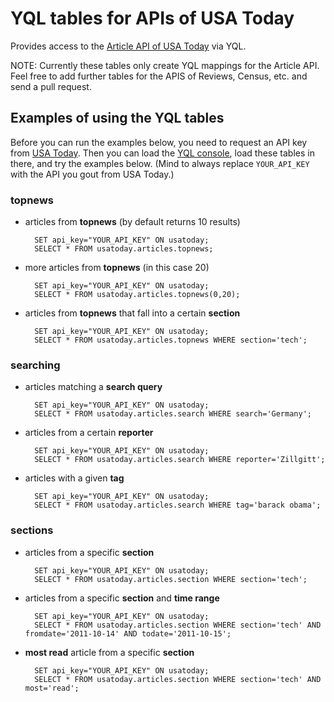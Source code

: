 # YQL tables for APIs of USA Today

Provides access to the [Article API of USA Today][usatoday] via YQL.

NOTE: 
Currently these tables only create YQL mappings for the Article API.
Feel free to add further tables for the APIS of Reviews, Census, etc.
and send a pull request.

## Examples of using the YQL tables

Before you can run the examples below, you need to request an API key from [USA Today][usatoday].
Then you can load the [YQL console][console], load these tables in there, and try the examples below.
(Mind to always replace `YOUR_API_KEY` with the API you gout from USA Today.)

### topnews

* articles from **topnews** (by default returns 10 results)

		SET api_key="YOUR_API_KEY" ON usatoday;
		SELECT * FROM usatoday.articles.topnews;
	
* more articles from **topnews** (in this case 20)

		SET api_key="YOUR_API_KEY" ON usatoday;
		SELECT * FROM usatoday.articles.topnews(0,20);

* articles from **topnews** that fall into a certain **section**

		SET api_key="YOUR_API_KEY" ON usatoday;
		SELECT * FROM usatoday.articles.topnews WHERE section='tech';

### searching

* articles matching a **search query**

		SET api_key="YOUR_API_KEY" ON usatoday;
		SELECT * FROM usatoday.articles.search WHERE search='Germany';
	
* articles from a certain **reporter**

		SET api_key="YOUR_API_KEY" ON usatoday;
		SELECT * FROM usatoday.articles.search WHERE reporter='Zillgitt';	

* articles with a given **tag**

		SET api_key="YOUR_API_KEY" ON usatoday;
		SELECT * FROM usatoday.articles.search WHERE tag='barack obama';

### sections

* articles from a specific **section**

		SET api_key="YOUR_API_KEY" ON usatoday;
		SELECT * FROM usatoday.articles.section WHERE section='tech';

* articles from a specific **section** and **time range**

		SET api_key="YOUR_API_KEY" ON usatoday;
		SELECT * FROM usatoday.articles.section WHERE section='tech' AND fromdate='2011-10-14' AND todate='2011-10-15';

* **most read** article from a specific **section**

		SET api_key="YOUR_API_KEY" ON usatoday;
		SELECT * FROM usatoday.articles.section WHERE section='tech' AND most='read';


[usatoday]: http://developer.usatoday.com
[console]: http://developer.yahoo.com/yql/console
